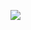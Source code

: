 [![](https://github.com/denimgroup/threadfix/blob/master/Wiki%20Banner.png)](https://www.threadfix.it/threadfix-community-campaign/)
